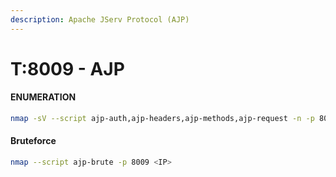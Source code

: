 ```yaml
---
description: Apache JServ Protocol (AJP)
---
```


# T:8009 - AJP

#### ENUMERATION

```bash
nmap -sV --script ajp-auth,ajp-headers,ajp-methods,ajp-request -n -p 8009 <IP>
```

#### Bruteforce

```bash
nmap --script ajp-brute -p 8009 <IP>
```



